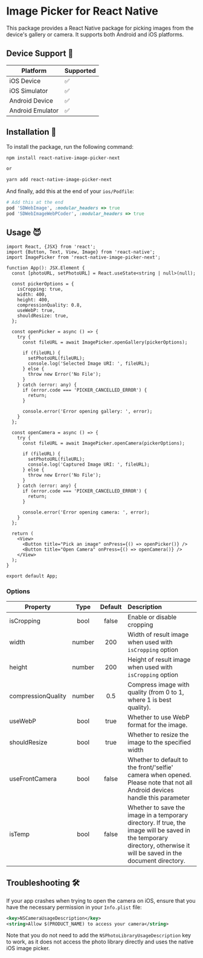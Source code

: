 # Image Picker for React Native

This package provides a React Native package for picking images from the device's gallery or camera. It supports both Android and iOS platforms.

## Device Support 📱

| Platform         | Supported |
| ---------------- | --------- |
| iOS Device       | ✅        |
| iOS Simulator    | ✅        |
| Android Device   | ✅        |
| Android Emulator | ✅        |

## Installation 🚀

To install the package, run the following command:

```sh
npm install react-native-image-picker-next

or

yarn add react-native-image-picker-next
```

And finally, add this at the end of your `ios/Podfile`:

```ruby
# Add this at the end
pod 'SDWebImage', :modular_headers => true
pod 'SDWebImageWebPCoder', :modular_headers => true
```

## Usage 😈

```tsx
import React, {JSX} from 'react';
import {Button, Text, View, Image} from 'react-native';
import ImagePicker from 'react-native-image-picker-next';

function App(): JSX.Element {
  const [photoURL, setPhotoURL] = React.useState<string | null>(null);

  const pickerOptions = {
    isCropping: true,
    width: 400,
    height: 400,
    compressionQuality: 0.8,
    useWebP: true,
    shouldResize: true,
  };

  const openPicker = async () => {
    try {
      const fileURL = await ImagePicker.openGallery(pickerOptions);

      if (fileURL) {
        setPhotoURL(fileURL);
        console.log('Selected Image URI: ', fileURL);
      } else {
        throw new Error('No File');
      }
    } catch (error: any) {
      if (error.code === 'PICKER_CANCELLED_ERROR') {
        return;
      }

      console.error('Error opening gallery: ', error);
    }
  };

  const openCamera = async () => {
    try {
      const fileURL = await ImagePicker.openCamera(pickerOptions);

      if (fileURL) {
        setPhotoURL(fileURL);
        console.log('Captured Image URI: ', fileURL);
      } else {
        throw new Error('No File');
      }
    } catch (error: any) {
      if (error.code === 'PICKER_CANCELLED_ERROR') {
        return;
      }

      console.error('Error opening camera: ', error);
    }
  };

  return (
    <View>
      <Button title="Pick an image" onPress={() => openPicker()} />
      <Button title="Open Camera" onPress={() => openCamera()} />
    </View>
  );
}

export default App;
```

### Options

| Property | Type | Default | Description |
| -------- | :---: | :---: | :---------- |
| isCropping | bool | false | Enable or disable cropping |
| width | number | 200 | Width of result image when used with `isCropping` option |
| height | number | 200 | Height of result image when used with `isCropping` option |
| compressionQuality | number | 0.5 | Compress image with quality (from 0 to 1, where 1 is best quality). |
| useWebP | bool | true | Whether to use WebP format for the image. |
| shouldResize | bool | true | Whether to resize the image to the specified width
| useFrontCamera | bool | false | Whether to default to the front/'selfie' camera when opened. Please note that not all Android devices handle this parameter |
| isTemp | bool | false | Whether to save the image in a temporary directory. If true, the image will be saved in the temporary directory, otherwise it will be saved in the document directory. |

## Troubleshooting 🛠

If your app crashes when trying to open the camera on iOS, ensure that you have the necessary permission in your `Info.plist` file:

```xml
<key>NSCameraUsageDescription</key>
<string>Allow $(PRODUCT_NAME) to access your camera</string>
```

Note that you do not need to add the `NSPhotoLibraryUsageDescription` key to work, as it does not access the photo library directly and uses the native iOS image picker.
